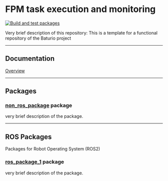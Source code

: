 # FPM task execution and monitoring

[![Build and test packages](https://github.boschdevcloud.com/BAUTIRO/fpm_task_execution/actions/workflows/build.yml/badge.svg)](https://github.boschdevcloud.com/BAUTIRO/fpm_task_execution/actions/workflows/build.yml)

Very brief description of this repository: This is a template for a functional repository of the Baturio project 

---
## Documentation

[Overview](doc/overview.md)  


---

## Packages

### [non_ros_package](non_ros_package/README.md) package 

very brief description of the package.

--- 

## ROS Packages

Packages for Robot Operating System (ROS2)


### [ros_package_1](ros_package_1/README.md) package

very brief description of the package.
